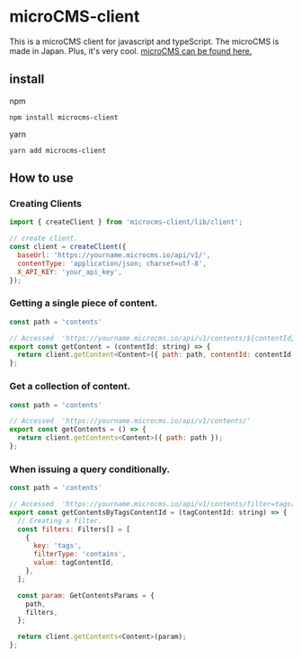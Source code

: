 # microCMS-client
This is a microCMS client for javascript and typeScript.
The microCMS is made in Japan. Plus, it's very cool.
[microCMS can be found here.](https://microcms.io/)

## install
npm
```shell
npm install microcms-client
```
yarn
```shell
yarn add microcms-client
```

## How to use

### Creating Clients
```javascript
import { createClient } from 'microcms-client/lib/client';

// create client.
const client = createClient({
  baseUrl: 'https://yourname.microcms.io/api/v1/',
  contentType: 'application/json; charset=utf-8',
  X_API_KEY: 'your_api_key',
});
```

### Getting a single piece of content.
```javascript
const path = 'contents'

// Accessed  'https://yourname.microcms.io/api/v1/contents/${contentId}'
export const getContent = (contentId: string) => {
  return client.getContent<Content>({ path: path, contentId: contentId });
};

```
### Get a collection of content.
```javascript
const path = 'contents'

// Accessed  'https://yourname.microcms.io/api/v1/contents/'
export const getContents = () => {
  return client.getContents<Content>({ path: path });
};
```
### When issuing a query conditionally.

```javascript
const path = 'contents'

// Accessed  'https://yourname.microcms.io/api/v1/contents/filter=tags[contains]${tagContentId}'
export const getContentsByTagsContentId = (tagContentId: string) => {
  // Creating a filter.
  const filters: Filters[] = [
    {
      key: 'tags',
      filterType: 'contains',
      value: tagContentId,
    },
  ];

  const param: GetContentsParams = {
    path,
    filters,
  };

  return client.getContents<Content>(param);
};

```
